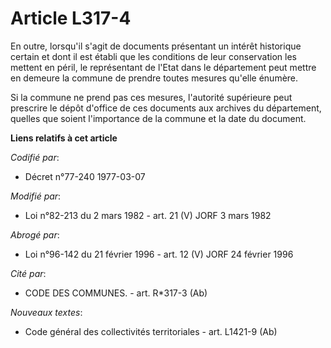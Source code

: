 # Article L317-4

En outre, lorsqu'il s'agit de documents présentant un intérêt historique certain et dont il est établi que les conditions de
leur conservation les mettent en péril, le représentant de l'Etat dans le département peut mettre en demeure la commune de
prendre toutes mesures qu'elle énumère.

Si la commune ne prend pas ces mesures, l'autorité supérieure peut prescrire le dépôt d'office de ces documents aux archives
du département, quelles que soient l'importance de la commune et la date du document.

**Liens relatifs à cet article**

_Codifié par_:

  - Décret n°77-240 1977-03-07

_Modifié par_:

  - Loi n°82-213 du 2 mars 1982 - art. 21 (V) JORF 3 mars 1982

_Abrogé par_:

  - Loi n°96-142 du 21 février 1996 - art. 12 (V) JORF 24 février 1996

_Cité par_:

  - CODE DES COMMUNES. - art. R*317-3 (Ab)

_Nouveaux textes_:

  - Code général des collectivités territoriales - art. L1421-9 (Ab)
